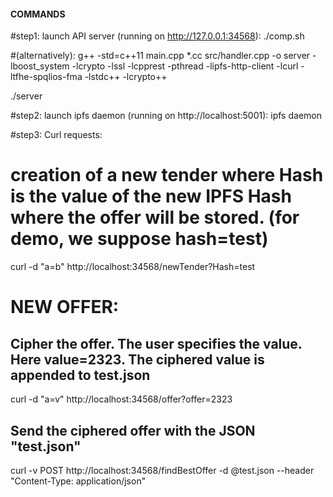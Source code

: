 #### COMMANDS

#step1: launch API server (running on http://127.0.0.1:34568): 
./comp.sh

#(alternatively): 
g++ -std=c++11 main.cpp *.cc src/handler.cpp -o server -lboost_system -lcrypto -lssl -lcpprest -pthread -lipfs-http-client -lcurl -ltfhe-spqlios-fma -lstdc++ -lcrypto++

./server

#step2: launch ipfs daemon (running on http://localhost:5001): 
ipfs daemon 


#step3: Curl requests:
# creation of a new tender where Hash is the value of the new IPFS Hash where the offer will be stored. (for demo, we suppose hash=test) 
curl -d "a=b"  http://localhost:34568/newTender?Hash=test

# NEW OFFER:
## Cipher the offer. The user specifies the value. Here value=2323. The ciphered value is appended to test.json
curl -d "a=v" http://localhost:34568/offer?offer=2323

## Send the ciphered offer with the JSON "test.json"
curl -v POST  http://localhost:34568/findBestOffer -d @test.json --header "Content-Type: application/json"

